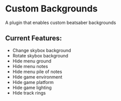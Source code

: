 ﻿# Custom Backgrounds
A plugin that enables custom beatsaber backgrounds

## Current Features:
- Change skybox background
- Rotate skybox background
- Hide menu ground
- Hide menu notes
- Hide menu pile of notes 
- Hide game environment 
- Hide game platform
- Hide game lighting
- Hide track rings